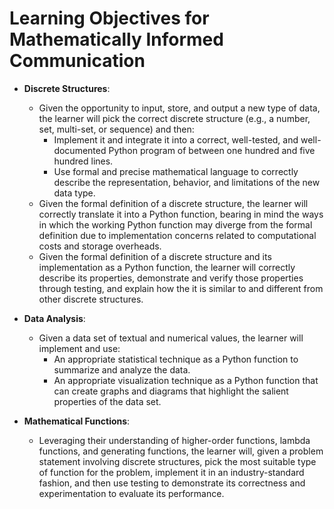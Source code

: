 # Learning Objectives for Mathematically Informed Communication

- **Discrete Structures**:
  - Given the opportunity to input, store, and output a new type of data, the
    learner will pick the correct discrete structure (e.g., a number, set,
    multi-set, or sequence) and then:
    - Implement it and integrate it into a correct, well-tested, and
      well-documented Python program of between one hundred and five hundred
      lines.
    - Use formal and precise mathematical language to correctly describe the
      representation, behavior, and limitations of the new data type.
  - Given the formal definition of a discrete structure, the learner will
    correctly translate it into a Python function, bearing in mind the ways in
    which the working Python function may diverge from the formal definition due
    to implementation concerns related to computational costs and storage
    overheads.
  - Given the formal definition of a discrete structure and its implementation
    as a Python function, the learner will correctly describe its properties,
    demonstrate and verify those properties through testing, and explain how the
    it is similar to and different from other discrete
    structures.

- **Data Analysis**:
  - Given a data set of textual and numerical values, the learner will implement
    and use:
    - An appropriate statistical technique as a Python function to summarize and
      analyze the data.
    - An appropriate visualization technique as a Python function that can
      create graphs and diagrams that highlight the salient properties of the
      data set.

- **Mathematical Functions**:
  - Leveraging their understanding of higher-order functions, lambda functions,
    and generating functions, the learner will, given a problem statement
    involving discrete structures, pick the most suitable type of function for the
    problem, implement it in an industry-standard fashion, and then use testing to
    demonstrate its correctness and experimentation to evaluate its performance.
